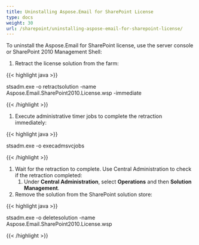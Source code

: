 ```yaml
---
title: Uninstalling Aspose.Email for SharePoint License
type: docs
weight: 30
url: /sharepoint/uninstalling-aspose-email-for-sharepoint-license/
---
```


To uninstall the Aspose.Email for SharePoint license, use the server console or SharePoint 2010 Management Shell:

1. Retract the license solution from the farm: 

{{< highlight java >}}

  stsadm.exe -o retractsolution -name Aspose.Email.SharePoint2010.License.wsp -immediate

{{< /highlight >}}

1. Execute administrative timer jobs to complete the retraction immediately: 

{{< highlight java >}}

 stsadm.exe -o execadmsvcjobs

{{< /highlight >}}

1. Wait for the retraction to complete. Use Central Administration to check if the retraction completed: 
   1. Under **Central Administration**, select **Operations** and then **Solution Management**.
1. Remove the solution from the SharePoint solution store: 

{{< highlight java >}}

 stsadm.exe -o deletesolution -name Aspose.Email.SharePoint2010.License.wsp

{{< /highlight >}}
